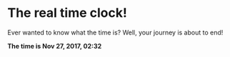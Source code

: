 # The real time clock!

Ever wanted to know what the time is? Well, your journey is about to end!

**The time is Nov 27, 2017, 02:32**
